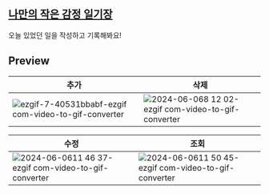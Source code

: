 ## [나만의 작은 감정 일기장](https://emotion-diary-tan-sigma.vercel.app/)

오늘 있었던 일을 작성하고 기록해봐요!

## Preview

| 추가                                                                                                                                                  | 삭제                                                                                                                                                 |
| ----------------------------------------------------------------------------------------------------------------------------------------------------- | ---------------------------------------------------------------------------------------------------------------------------------------------------- |
| ![ezgif-7-40531bbabf-ezgif com-video-to-gif-converter](https://github.com/yammyam/emotion_diary/assets/96424434/a0d16ec0-c217-46f8-8ca7-bca46834f7f8) | ![2024-06-068 12 02-ezgif com-video-to-gif-converter](https://github.com/yammyam/emotion_diary/assets/96424434/05505c5a-048d-4b57-9217-83e9299f343d) |

|수정|조회|
|---|---|
|![2024-06-0611 46 37-ezgif com-video-to-gif-converter](https://github.com/yammyam/emotion_diary/assets/96424434/86d625be-0f19-471f-b9de-1da48a452eb3)|![2024-06-0611 50 45-ezgif com-video-to-gif-converter](https://github.com/yammyam/emotion_diary/assets/96424434/6fcdb827-61ef-41d6-ba75-09960540c3b1)|
